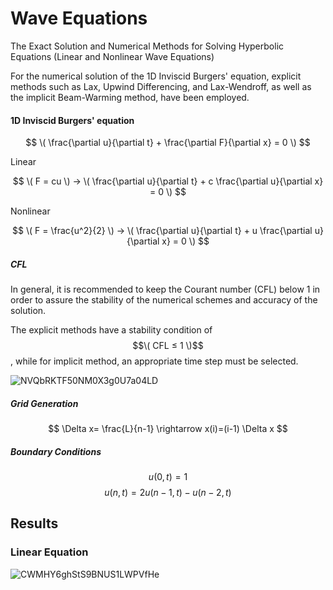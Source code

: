 # Wave Equations
The Exact Solution and Numerical Methods for Solving Hyperbolic Equations (Linear and Nonlinear Wave Equations)

For the numerical solution of the 1D Inviscid Burgers' equation, explicit methods such as Lax, Upwind Differencing, and Lax-Wendroff, as well as the implicit Beam-Warming method, have been employed.

#### 1D Inviscid Burgers' equation
$$ \( \frac{\partial u}{\partial t} + \frac{\partial F}{\partial x} = 0 \) $$

Linear 

$$ \( F = cu \) → \( \frac{\partial u}{\partial t} + c \frac{\partial u}{\partial x} = 0 \) $$

Nonlinear 

$$ \( F = \frac{u^2}{2} \) → \( \frac{\partial u}{\partial t} + u \frac{\partial u}{\partial x} = 0 \) $$  

##### CFL 

In general, it is recommended to keep the Courant number (CFL) below 1 in order to assure the stability of the numerical schemes and accuracy of the solution.

The explicit methods have a stability condition of $$\( CFL ≤ 1 \)$$, while for implicit method, an appropriate time step must be selected.

![NVQbRKTF50NM0X3g0U7a04LD](https://github.com/user-attachments/assets/62f03e86-b667-411e-b233-7aa38fc3b021)

##### Grid Generation

$$ \Delta x= \frac{L}{n-1} \rightarrow  x(i)=(i-1) \Delta x $$

##### Boundary Conditions

$$ u(0,t) = 1 $$
$$ u(n,t) = 2 u(n-1,t) - u(n-2,t) $$

## Results

### Linear Equation

![CWMHY6ghStS9BNUS1LWPVfHe](https://github.com/user-attachments/assets/e79e3507-9e8d-4bec-ac1a-5b6c2d9b1465)

